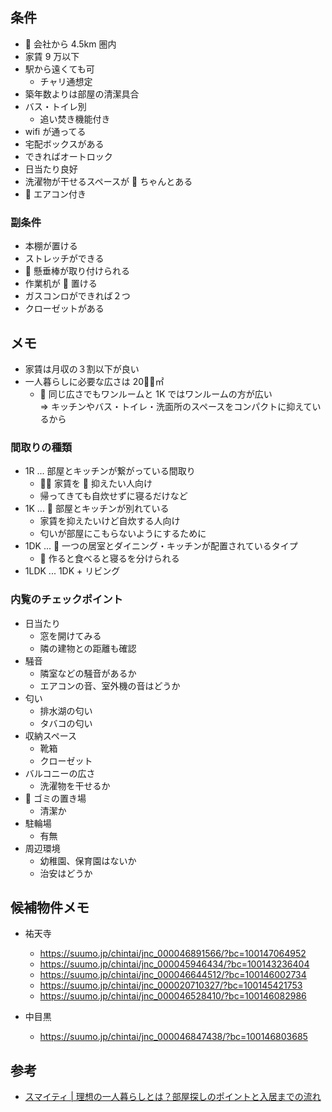 ## 条件

-  会社から 4.5km 圏内
- 家賃 9 万以下
- 駅から遠くても可
  - チャリ通想定
- 築年数よりは部屋の清潔具合
- バス・トイレ別
  - 追い焚き機能付き
- wifi が通ってる
- 宅配ボックスがある
- できればオートロック
- 日当たり良好
- 洗濯物が干せるスペースが  ちゃんとある
-  エアコン付き

### 副条件

- 本棚が置ける
- ストレッチができる
-  懸垂棒が取り付けられる
- 作業机が  置ける
- ガスコンロができれば２つ
- クローゼットがある

## メモ

- 家賃は月収の３割以下が良い
- 一人暮らしに必要な広さは 20㎡
  -  同じ広さでもワンルームと 1K ではワンルームの方が広い  
    => キッチンやバス・トイレ・洗面所のスペースをコンパクトに抑えているから

### 間取りの種類

- 1R ... 部屋とキッチンが繋がっている間取り
  -  家賃を  抑えたい人向け
  - 帰ってきても自炊せずに寝るだけなど
- 1K ...  部屋とキッチンが別れている
  - 家賃を抑えたいけど自炊する人向け
  - 匂いが部屋にこもらないようにするために
- 1DK ...  一つの居室とダイニング・キッチンが配置されているタイプ
  -  作ると食べると寝るを分けられる
- 1LDK ... 1DK + リビング

### 内覧のチェックポイント

- 日当たり
  - 窓を開けてみる
  - 隣の建物との距離も確認
- 騒音
  - 隣室などの騒音があるか
  - エアコンの音、室外機の音はどうか
- 匂い
  - 排水湖の匂い
  - タバコの匂い
- 収納スペース
  - 靴箱
  - クローゼット
- バルコニーの広さ
  - 洗濯物を干せるか
-  ゴミの置き場
  - 清潔か
- 駐輪場
  - 有無
- 周辺環境
  - 幼稚園、保育園はないか
  - 治安はどうか

## 候補物件メモ

- 祐天寺

  - https://suumo.jp/chintai/jnc_000046891566/?bc=100147064952
  - https://suumo.jp/chintai/jnc_000045946434/?bc=100143236404
  - https://suumo.jp/chintai/jnc_000046644512/?bc=100146002734
  - https://suumo.jp/chintai/jnc_000020710327/?bc=100145421753
  - https://suumo.jp/chintai/jnc_000046528410/?bc=100146082986

- 中目黒
  - https://suumo.jp/chintai/jnc_000046847438/?bc=100146803685

## 参考

- [スマイティ | 理想の一人暮らしとは？部屋探しのポイントと入居までの流れ](https://sumaity.com/press/7/)
